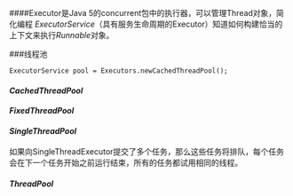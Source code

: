 ####Executor是Java 5的concurrent包中的执行器，可以管理Thread对象，简化编程
*ExecutorService*（具有服务生命周期的Executor）知道如何构建恰当的上下文来执行*Runnable*对象。

###线程池
```
ExecutorService pool = Executors.newCachedThreadPool();
```
#### *CachedThreadPool*

#### *FixedThreadPool*
#### *SingleThreadPool*
如果向SingleThreadExecutor提交了多个任务，那么这些任务将排队，每个任务会在下一个任务开始之前运行结束，所有的任务都试用相同的线程。
#### *ThreadPool*